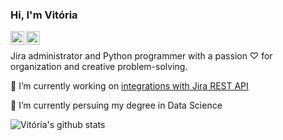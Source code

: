 ### Hi, I'm Vitória

<a href="https://www.linkedin.com/in/ana-vitoria-selista-2a3160259/">
  <img align="left" alt="vitoriaselista LinkdeIN" width="22px" src="https://cdn.jsdelivr.net/npm/simple-icons@v3/icons/linkedin.svg" />
</a>
<a href="https://www.instagram.com/vitoriaselista/">
  <img align="left" alt="vitoriaselista Instagram" width="22px" src="https://cdn.jsdelivr.net/npm/simple-icons@v3/icons/instagram.svg" />
</a>
<br />


Jira administrator and Python programmer with a passion ♡ for organization and creative problem-solving. 

🔭 I’m currently working on [integrations with Jira REST API](https://github.com/vitoriaselista/Project-cloner-JIRA)

🌱 I’m currently persuing my degree in Data Science


![Vitória's github stats](https://github-readme-stats.vercel.app/api?username=vitoriaselista&show_icons=true&hide_border=true)

